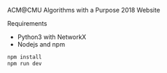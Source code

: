 ACM@CMU Algorithms with a Purpose 2018 Website

Requirements
- Python3 with NetworkX
- Nodejs and npm

```javascript
npm install
npm run dev
```
